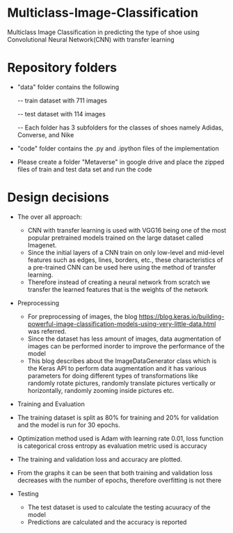# Multiclass-Image-Classification

Multiclass Image Classification in predicting the type of shoe using Convolutional Neural Network(CNN) with transfer learning

# Repository folders 

* "data" folder contains the following 

  -- train dataset with 711 images 
  
  -- test dataset with 114 images
  
  -- Each folder has 3 subfolders for the classes of shoes namely Adidas, Converse, and Nike

* "code" folder contains the .py and .ipython files of the implementation

* Please create a folder "Metaverse" in google drive and place the zipped files of train and test data set and run the code 

# Design decisions

* The over all approach:
    * CNN with transfer learning is used with VGG16 being one of the most popular pretrained models trained on the large dataset called Imagenet. 
    * Since the initial layers of a CNN train on only low-level and mid-level features such as edges, lines, borders, etc., these characteristics of a pre-trained         CNN can be used here using the method of transfer learning. 
    * Therefore instead of creating a neural network from scratch we transfer the learned features that is the weights of the network 

* Preprocessing 
  *  For preprocessing of images, the blog https://blog.keras.io/building-powerful-image-classification-models-using-very-little-data.html was referred. 
  *  Since the dataset has less amount of images, data augmentation of images can be performed inorder to improve the performance of the model
  *  This blog describes about the ImageDataGenerator class which is the Keras API to perform data augmentation and it has various parameters for doing different types of transformations like randomly rotate pictures, randomly translate pictures vertically or horizontally, randomly zooming inside pictures etc. 
  
 * Training and Evaluation 
  * The training dataset is split as 80% for training and 20% for validation and the model is run for 30 epochs. 
  * Optimization method used is Adam with learning rate 0.01, loss function is categorical cross entropy as evaluation metric used is accuracy
  * The training and validation loss and accuracy are plotted. 
  * From the graphs it can be seen that both training and validation loss decreases with the number of epochs, therefore overfitting is not there
 
 * Testing
   *  The test dataset is used to calculate the testing acuuracy of the model
   *  Predictions are calculated and the accuracy is reported

